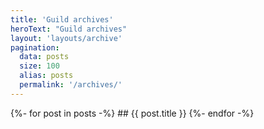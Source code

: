 ```yaml
---
title: 'Guild archives'
heroText: "Guild archives"
layout: 'layouts/archive'
pagination:
  data: posts
  size: 100
  alias: posts
  permalink: '/archives/'
---
```


{%- for post in posts -%}
    ## {{ post.title }}
{%- endfor -%}